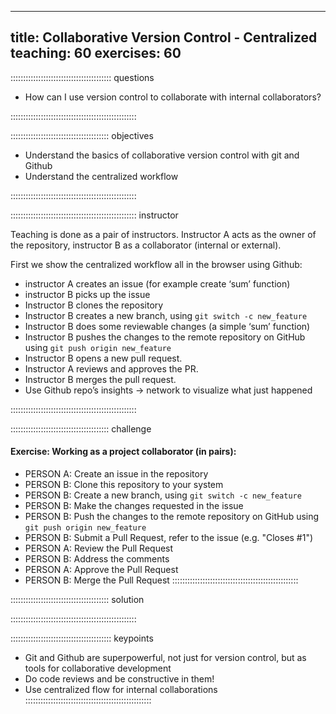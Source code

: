 
---
title: Collaborative Version Control - Centralized
teaching: 60
exercises: 60
---

:::::::::::::::::::::::::::::::::::::::: questions

- How can I use version control to collaborate with internal collaborators?

::::::::::::::::::::::::::::::::::::::::::::::::::


::::::::::::::::::::::::::::::::::::::: objectives

- Understand the basics of collaborative version control with git and Github
- Understand the centralized workflow

::::::::::::::::::::::::::::::::::::::::::::::::::

:::::::::::::::::::::::::::::::::::::::::::::::::: instructor

Teaching is done as a pair of instructors. 
Instructor A acts as the owner of the repository, instructor B as a collaborator (internal or external).

First we show the centralized workflow all in the browser using Github: 

* instructor A creates an issue (for example create ‘sum’ function)
* instructor B picks up the issue  
* Instructor B clones the repository
* Instructor B creates a new branch, using `git switch -c new_feature` 
* Instructor B does some reviewable changes (a simple ‘sum’ function) 
* Instructor B pushes the changes to the remote repository on GitHub using `git push origin new_feature`
* Instructor B opens a new pull request. 
* Instructor A reviews and approves the PR. 
* Instructor B merges the pull request. 
* Use Github repo’s insights -> network to visualize what just happened 

::::::::::::::::::::::::::::::::::::::::::::::::::

::::::::::::::::::::::::::::::::::::::: challenge

#### Exercise: Working as a project collaborator (in pairs):
- PERSON A: Create an issue in the repository
- PERSON B: Clone this repository to your system
- PERSON B: Create a new branch, using `git switch -c new_feature`
- PERSON B: Make the changes requested in the issue
- PERSON B: Push the changes to the remote repository on GitHub using `git push origin new_feature`
- PERSON B: Submit a Pull Request, refer to the issue (e.g. "Closes #1")
- PERSON A: Review the Pull Request
- PERSON B: Address the comments
- PERSON A: Approve the Pull Request
- PERSON B: Merge the Pull Request
::::::::::::::::::::::::::::::::::::::::::::::::::

::::::::::::::::::::::::::::::::::::::: solution

::::::::::::::::::::::::::::::::::::::::::::::::::


:::::::::::::::::::::::::::::::::::::::: keypoints
* Git and Github are superpowerful, not just for version control, but as tools for collaborative development
* Do code reviews and be constructive in them!
* Use centralized flow for internal collaborations
::::::::::::::::::::::::::::::::::::::::::::::::::
